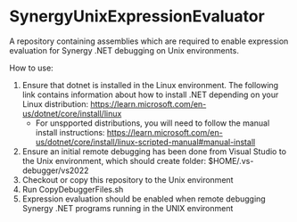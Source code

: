 # SynergyUnixExpressionEvaluator
A repository containing assemblies which are required to enable expression evaluation for Synergy .NET debugging on Unix environments.

How to use:
1. Ensure that dotnet is installed in the Linux environment. The following link contains information about how to install .NET depending on your Linux distribution: https://learn.microsoft.com/en-us/dotnet/core/install/linux
    - For unspported distributions, you will need to follow the manual install instructions: https://learn.microsoft.com/en-us/dotnet/core/install/linux-scripted-manual#manual-install
2. Ensure an initial remote debugging has been done from Visual Studio to the Unix environment, which should create folder: $HOME/.vs-debugger/vs2022
3. Checkout or copy this repository to the Unix environment
4. Run CopyDebuggerFiles.sh
5. Expression evaluation should be enabled when remote debugging Synergy .NET programs running in the UNIX environment
